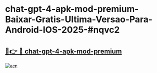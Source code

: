 # chat-gpt-4-apk-mod-premium-Baixar-Gratis-Ultima-Versao-Para-Android-IOS-2025-#nqvc2

# <h2><a href="https://ainizakaria.my?title=chat-gpt-4-apk-mod-premium&ref=24M">🔗👉 🔴 chat-gpt-4-apk-mod-premium</a></h2>

[![acn](https://github.com/user-attachments/assets/0f9c940e-d8b0-45ae-aac7-cd30a18b3e1c)](https://ainizakaria.my?title=chat-gpt-4-apk-mod-premium&ref=24M)

